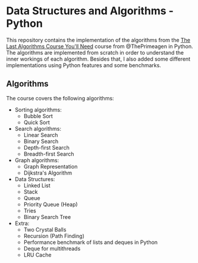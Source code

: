 # Data Structures and Algorithms - Python

This repository contains the implementation of the algorithms from the [The Last Algorithms Course You'll Need](https://frontendmasters.com/courses/algorithms/) course from @ThePrimeagen in Python. The algorithms are implemented from scratch in order to understand the inner workings of each algorithm. Besides that, I also added some different implementations using Python features and some benchmarks.

## Algorithms

The course covers the following algorithms:

* Sorting algorithms:
  * Bubble Sort
  * Quick Sort
* Search algorithms:
  * Linear Search
  * Binary Search
  * Depth-first Search
  * Breadth-first Search
* Graph algorithms:
  * Graph Representation
  * Dijkstra's Algorithm
* Data Structures:
  * Linked List
  * Stack
  * Queue
  * Priority Queue (Heap)
  * Tries
  * Binary Search Tree
* Extra:
  * Two Crystal Balls
  * Recursion (Path Finding)
  * Performance benchmark of lists and deques in Python
  * Deque for multithreads
  * LRU Cache
